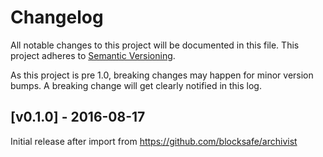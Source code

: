 # Changelog

All notable changes to this project will be documented in this
file.  This project adheres to [Semantic Versioning](http://semver.org/).

As this project is pre 1.0, breaking changes may happen for minor version
bumps.  A breaking change will get clearly notified in this log.

## [v0.1.0] - 2016-08-17

Initial release after import from https://github.com/blocksafe/archivist

[Unreleased]: https://github.com/blocksafe/go/compare/blocksafe-archivist-v0.1.0...master
